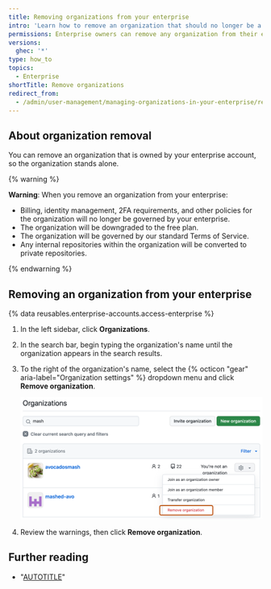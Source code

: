 ```yaml
---
title: Removing organizations from your enterprise
intro: 'Learn how to remove an organization that should no longer be a part of your enterprise.'
permissions: Enterprise owners can remove any organization from their enterprise.
versions:
  ghec: '*'
type: how_to
topics:
  - Enterprise
shortTitle: Remove organizations
redirect_from:
  - /admin/user-management/managing-organizations-in-your-enterprise/removing-organizations-from-your-enterprise
---
```


## About organization removal

You can remove an organization that is owned by your enterprise account, so the organization stands alone.

{% warning %}

**Warning**: When you remove an organization from your enterprise:
* Billing, identity management, 2FA requirements, and other policies for the organization will no longer be governed by your enterprise.
* The organization will be downgraded to the free plan.
* The organization will be governed by our standard Terms of Service.
* Any internal repositories within the organization will be converted to private repositories.

{% endwarning %}

## Removing an organization from your enterprise

{% data reusables.enterprise-accounts.access-enterprise %}
1. In the left sidebar, click  **Organizations**.
1. In the search bar, begin typing the organization's name until the organization appears in the search results.
1. To the right of the organization's name, select the {% octicon "gear" aria-label="Organization settings" %} dropdown menu and click **Remove organization**.

   ![Screenshot of a list of organizations in search results. To the right of the organization name, the dropdown menu labeled with a gear icon is expanded, and the "Remove organization" option is highlighted with an orange outline.](/assets/images/help/enterprises/remove-organization.png)
1. Review the warnings, then click **Remove organization**.

## Further reading

* "[AUTOTITLE](/admin/overview/about-enterprise-accounts)"
